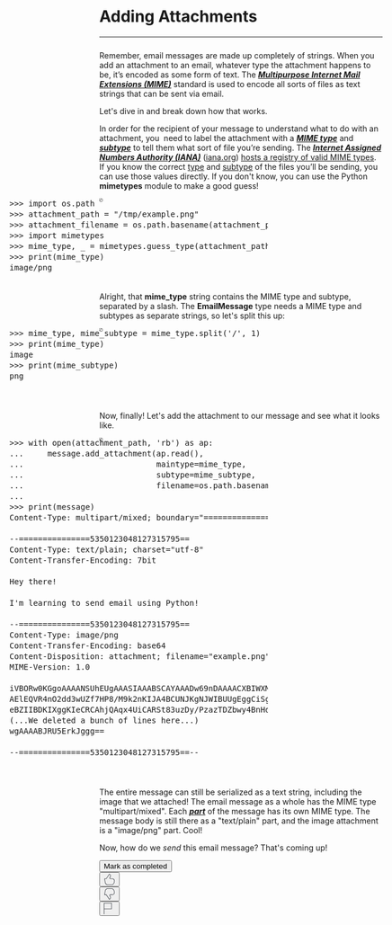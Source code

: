 <div class="item-box-content"><div><div class="reading-title"><h1 class="_1l2q8kho reading-header m-b-1s">Adding Attachments</h1><hr class="_1ixrep9" style="margin-left: 0px; margin-bottom: 24px;"></div><div id="" class="rc-CML styled show-soft-breaks" dir="auto"><div><div data-track="true" data-track-app="open_course_home" data-track-page="item_layout" data-track-action="click" data-track-component="cml" role="presentation"><div data-track="true" data-track-app="open_course_home" data-track-page="item_layout" data-track-action="click" data-track-component="cml_link"><div><p>Remember, email messages are made up completely of strings. When you add an attachment to an email, whatever type the attachment happens to be, it’s encoded as some form of text. The <strong><em><u>Multipurpose Internet Mail Extensions (MIME)</u></em></strong> standard is used to encode all sorts of files as text strings that can be sent via email.&nbsp;</p><p>Let's dive in and break down how that works.</p><p>In order for the recipient of your message to understand what to do with an attachment, you&nbsp; need to label the attachment with a <strong><em><u>MIME type</u></em></strong> and <strong><em><u>subtype</u></em></strong> to tell them what sort of file you’re sending. The <strong><em><u>Internet Assigned Numbers Authority (IANA)</u></em></strong> (<a href="https://iana.org" target="_blank" rel="noopener nofollow"><u>iana.org</u></a>) <a href="https://www.iana.org/assignments/media-types/media-types.xhtml" target="_blank" rel="noopener nofollow"><u>hosts a registry of valid MIME types</u></a>. If you know the correct <u>type</u> and <u>subtype</u> of the files you’ll be sending, you can use those values directly. If you don't know, you can use the Python <strong>mimetypes</strong> module to make a good guess!</p><pre contenteditable="false" dir="ltr" data-language="python" style="opacity: 1;"><div class="rc-CodeBlock rc-CodeBlockV2" role="presentation" aria-label="Code block" tabindex="-1" data-keybinding-context="1" data-mode-id="python"><div class="monaco-editor no-user-select  showUnused vs" data-uri="inmemory://model/16" style="width: 528px; height: 152px;"><div data-mprt="3" class="overflow-guard" style="width: 528px; height: 152px;"><div class="margin" role="presentation" aria-hidden="true" style="position: absolute; transform: translate3d(0px, 0px, 0px); contain: strict; top: 0px; height: 266px; width: 68px;"><div class="glyph-margin" style="left: 0px; width: 0px; height: 266px;"></div><div class="margin-view-zones" role="presentation" aria-hidden="true" style="position: absolute;"></div><div class="margin-view-overlays" role="presentation" aria-hidden="true" style="position: absolute; width: 68px; font-family: &quot;Droid Sans Mono&quot;, monospace, monospace, &quot;Droid Sans Fallback&quot;; font-weight: normal; font-size: 14px; font-feature-settings: &quot;liga&quot; 0, &quot;calt&quot; 0; line-height: 19px; letter-spacing: 0px; height: 266px;"><div style="position:absolute;top:0px;width:100%;height:19px;"><div class="line-numbers lh-odd" style="left:0px;width:42px;">1</div></div><div style="position:absolute;top:19px;width:100%;height:19px;"><div class="line-numbers lh-odd" style="left:0px;width:42px;">2</div></div><div style="position:absolute;top:38px;width:100%;height:19px;"><div class="line-numbers lh-odd" style="left:0px;width:42px;">3</div></div><div style="position:absolute;top:57px;width:100%;height:19px;"><div class="line-numbers lh-odd" style="left:0px;width:42px;">4</div></div><div style="position:absolute;top:76px;width:100%;height:19px;"><div class="line-numbers lh-odd" style="left:0px;width:42px;">5</div></div><div style="position:absolute;top:95px;width:100%;height:19px;"><div class="line-numbers lh-odd" style="left:0px;width:42px;">6</div></div><div style="position:absolute;top:114px;width:100%;height:19px;"><div class="line-numbers lh-odd" style="left:0px;width:42px;">7</div></div></div></div><div class="monaco-scrollable-element editor-scrollable vs" role="presentation" data-mprt="5" style="position: absolute; overflow: hidden; left: 68px; width: 460px; height: 152px;"><div class="lines-content monaco-editor-background" style="position: absolute; overflow: hidden; width: 1e+06px; height: 1e+06px; transform: translate3d(0px, 0px, 0px); contain: strict; top: 0px; left: 0px;"><div class="view-overlays" role="presentation" aria-hidden="true" style="position: absolute; height: 0px; width: 539px;"><div style="position:absolute;top:0px;width:100%;height:19px;"></div><div style="position:absolute;top:19px;width:100%;height:19px;"></div><div style="position:absolute;top:38px;width:100%;height:19px;"></div><div style="position:absolute;top:57px;width:100%;height:19px;"></div><div style="position:absolute;top:76px;width:100%;height:19px;"></div><div style="position:absolute;top:95px;width:100%;height:19px;"></div><div style="position:absolute;top:114px;width:100%;height:19px;"></div></div><div role="presentation" aria-hidden="true" class="view-rulers"></div><div class="view-zones" role="presentation" aria-hidden="true" style="position: absolute;"></div><div class="view-lines" role="presentation" aria-hidden="true" data-mprt="7" style="position: absolute; font-family: &quot;Droid Sans Mono&quot;, monospace, monospace, &quot;Droid Sans Fallback&quot;; font-weight: normal; font-size: 14px; font-feature-settings: &quot;liga&quot; 0, &quot;calt&quot; 0; line-height: 19px; letter-spacing: 0px; width: 539px; height: 266px;"><div style="top:0px;height:19px;" class="view-line"><span><span class="mtk1">&gt;&gt;&gt;&nbsp;</span><span class="mtk6">import</span><span class="mtk1">&nbsp;os.path</span></span></div><div style="top:19px;height:19px;" class="view-line"><span><span class="mtk1">&gt;&gt;&gt;&nbsp;attachment_path&nbsp;=&nbsp;</span><span class="mtk20">"/tmp/example.png"</span></span></div><div style="top:38px;height:19px;" class="view-line"><span><span class="mtk1">&gt;&gt;&gt;&nbsp;attachment_filename&nbsp;=&nbsp;os.path.basename(attachm</span><span class="mtk1">ent_path)</span></span></div><div style="top:57px;height:19px;" class="view-line"><span><span class="mtk1">&gt;&gt;&gt;&nbsp;</span><span class="mtk6">import</span><span class="mtk1">&nbsp;mimetypes</span></span></div><div style="top:76px;height:19px;" class="view-line"><span><span class="mtk1">&gt;&gt;&gt;&nbsp;mime_type,&nbsp;_&nbsp;=&nbsp;mimetypes.guess_type(attachment</span><span class="mtk1">_path)</span></span></div><div style="top:95px;height:19px;" class="view-line"><span><span class="mtk1">&gt;&gt;&gt;&nbsp;</span><span class="mtk6">print</span><span class="mtk1">(mime_type)</span></span></div><div style="top:114px;height:19px;" class="view-line"><span><span class="mtk1">image/png</span></span></div></div><div data-mprt="1" class="contentWidgets" style="position: absolute; top: 0px;"></div><div role="presentation" aria-hidden="true" class="cursors-layer cursor-line-style cursor-solid"><div class="cursor " style="height: 19px; top: 0px; left: 0px; font-family: &quot;Droid Sans Mono&quot;, monospace, monospace, &quot;Droid Sans Fallback&quot;; font-weight: normal; font-size: 14px; font-feature-settings: &quot;liga&quot; 0, &quot;calt&quot; 0; line-height: 19px; letter-spacing: 0px; display: block; visibility: hidden; width: 2px;"></div></div></div><div role="presentation" aria-hidden="true" class="invisible scrollbar horizontal fade" style="position: absolute; width: 446px; height: 10px; left: 0px; bottom: 0px;"><div class="slider" style="position: absolute; top: 0px; left: 0px; height: 10px; transform: translate3d(0px, 0px, 0px); contain: strict; width: 380px;"></div></div><canvas class="decorationsOverviewRuler" aria-hidden="true" width="14" height="152" style="position: absolute; transform: translate3d(0px, 0px, 0px); contain: strict; top: 0px; right: 0px; width: 14px; height: 152px;"></canvas><div role="presentation" aria-hidden="true" class="invisible scrollbar vertical fade" style="position: absolute; width: 14px; height: 152px; right: 0px; top: 0px;"><div class="slider" style="position: absolute; top: 0px; left: 0px; width: 14px; transform: translate3d(0px, 0px, 0px); contain: strict; height: 86px;"></div></div></div><div role="presentation" aria-hidden="true" style="width: 528px;"></div><textarea data-mprt="6" class="inputarea" wrap="off" autocorrect="off" autocapitalize="off" autocomplete="off" spellcheck="false" aria-label="Editor content;Press Alt+F1 for Accessibility Options." role="textbox" aria-multiline="true" aria-haspopup="false" aria-autocomplete="both" readonly="true" style="font-family: &quot;Droid Sans Mono&quot;, monospace, monospace, &quot;Droid Sans Fallback&quot;; font-weight: normal; font-size: 14px; font-feature-settings: &quot;liga&quot; 0, &quot;calt&quot; 0; line-height: 19px; letter-spacing: 0px; top: 0px; left: 68px; width: 1px; height: 1px;"></textarea><div style="position: absolute; top: 0px; left: 0px; width: 0px; height: 0px;"></div><div data-mprt="4" class="overlayWidgets" style="width: 528px;"><div class="accessibilityHelpWidget" role="dialog" aria-hidden="true" widgetid="editor.contrib.accessibilityHelpWidget" style="display: none; position: absolute;"><div role="document"></div></div><div class="monaco-editor-hover hidden" aria-hidden="true" role="presentation" widgetid="editor.contrib.modesGlyphHoverWidget" style="position: absolute;"></div></div><div data-mprt="8" class="minimap slider-mouseover" role="presentation" aria-hidden="true" style="position: absolute; left: 0px; width: 0px; height: 152px;"><div class="minimap-shadow-hidden" style="height: 152px;"></div><canvas width="0" height="152" style="position: absolute; left: 0px; width: 0px; height: 152px;"></canvas><canvas class="minimap-decorations-layer" width="0" height="152" style="position: absolute; left: 0px; width: 0px; height: 152px;"></canvas><div class="minimap-slider" style="position: absolute; transform: translate3d(0px, 0px, 0px); contain: strict; width: 0px;"><div class="minimap-slider-horizontal" style="position: absolute; width: 0px; height: 0px;"></div></div></div></div><div data-mprt="2" class="overflowingContentWidgets"><div class="monaco-editor rename-box" widgetid="__renameInputWidget" style="background-color: rgb(243, 243, 243); box-shadow: rgb(168, 168, 168) 0px 2px 8px; color: rgb(97, 97, 97); position: absolute; visibility: hidden; max-width: 925px;"><input class="rename-input" type="text" aria-label="Rename input. Type new name and press Enter to commit." style="font-family: &quot;Droid Sans Mono&quot;, monospace, monospace, &quot;Droid Sans Fallback&quot;; font-weight: normal; font-size: 14px; background-color: rgb(255, 255, 255); border-width: 0px; border-style: none;"><div class="rename-label" style="font-size: 11.2px;">Enter to Rename, Shift+Enter to Preview</div></div><div class="editor-widget suggest-widget" widgetid="editor.widget.suggestWidget" style="position: absolute; visibility: inherit; max-width: 1040px; top: 19px; left: 68px;" monaco-visible-content-widget="true"><div class="message" aria-hidden="true" style="display: none; background-color: rgb(243, 243, 243); border-color: rgb(200, 200, 200);"></div><div class="tree" aria-hidden="true" style="display: none; background-color: rgb(243, 243, 243); border-color: rgb(200, 200, 200);"><div class="monaco-list list_id_16" tabindex="0" role="tree"><div class="monaco-scrollable-element " role="presentation" style="position: relative; overflow: hidden;"><div class="monaco-list-rows" style="transform: translate3d(0px, 0px, 0px); overflow: hidden;"></div><div role="presentation" aria-hidden="true" class="invisible scrollbar horizontal" style="position: absolute;"><div class="slider" style="position: absolute; top: 0px; left: 0px; height: 10px; transform: translate3d(0px, 0px, 0px); contain: strict;"></div></div><div role="presentation" aria-hidden="true" class="invisible scrollbar vertical" style="position: absolute;"><div class="slider" style="position: absolute; top: 0px; left: 0px; width: 10px; transform: translate3d(0px, 0px, 0px); contain: strict;"></div></div></div><style type="text/css" media="screen">.monaco-list.list_id_16:focus .monaco-list-row.focused { background-color: #d6ebff; }
.monaco-list.list_id_16:focus .monaco-list-row.focused:hover { background-color: #d6ebff; }
.monaco-list.list_id_16:focus .monaco-list-row.selected { background-color: #0069d1; }
.monaco-list.list_id_16:focus .monaco-list-row.selected:hover { background-color: #0069d1; }
.monaco-list.list_id_16:focus .monaco-list-row.selected { color: #ffffff; }

				.monaco-drag-image,
				.monaco-list.list_id_16:focus .monaco-list-row.selected.focused { background-color: #0074e8; }
			

				.monaco-drag-image,
				.monaco-list.list_id_16:focus .monaco-list-row.selected.focused { color: #ffffff; }
			
.monaco-list.list_id_16 .monaco-list-row.focused { background-color:  #d6ebff; }
.monaco-list.list_id_16 .monaco-list-row.focused:hover { background-color:  #d6ebff; }
.monaco-list.list_id_16 .monaco-list-row.selected { background-color:  #e4e6f1; }
.monaco-list.list_id_16 .monaco-list-row.selected:hover { background-color:  #e4e6f1; }
.monaco-list.list_id_16:not(.drop-target) .monaco-list-row:hover:not(.selected):not(.focused) { background-color:  #f0f0f0; }

				.monaco-list.list_id_16.drop-target,
				.monaco-list.list_id_16 .monaco-list-rows.drop-target,
				.monaco-list.list_id_16 .monaco-list-row.drop-target { background-color: #d6ebff !important; color: inherit !important; }
			
.monaco-list-type-filter { background-color: #efc1ad }
.monaco-list-type-filter { border: 1px solid rgba(0, 0, 0, 0); }
.monaco-list-type-filter.no-matches { border: 1px solid #be1100; }
.monaco-list-type-filter { box-shadow: 1px 1px 1px #a8a8a8; }</style></div></div><div class="suggest-status-bar" aria-hidden="true" style="display: none; background-color: rgb(243, 243, 243); border-color: rgb(200, 200, 200);"><span></span><span></span></div><div class="details" aria-hidden="true" style="font-size: 14px; font-weight: normal; font-feature-settings: &quot;liga&quot; 0, &quot;calt&quot; 0; display: none; background-color: rgb(243, 243, 243); border-color: rgb(200, 200, 200);"><div class="monaco-scrollable-element " role="presentation" style="position: relative; overflow: hidden;"><div class="body" style="overflow: hidden;"><div class="header"><span class="codicon codicon-close" title="Read less...Ctrl+Space" style="height: 19px; width: 19px;"></span><p class="type" style="font-family: &quot;Droid Sans Mono&quot;, monospace, monospace, &quot;Droid Sans Fallback&quot;;"></p></div><p class="docs"></p></div><div role="presentation" aria-hidden="true" class="invisible scrollbar horizontal" style="position: absolute;"><div class="slider" style="position: absolute; top: 0px; left: 0px; height: 10px; transform: translate3d(0px, 0px, 0px); contain: strict;"></div></div><div role="presentation" aria-hidden="true" class="invisible scrollbar vertical" style="position: absolute;"><div class="slider" style="position: absolute; top: 0px; left: 0px; width: 10px; transform: translate3d(0px, 0px, 0px); contain: strict;"></div></div><div class="shadow"></div><div class="shadow"></div><div class="shadow top-left-corner"></div></div></div></div><div class="monaco-editor-hover hidden" tabindex="0" widgetid="editor.contrib.modesContentHoverWidget" style="position: absolute; visibility: hidden; max-width: 1920px;"><div class="monaco-scrollable-element " role="presentation" style="position: relative; overflow: hidden;"><div class="monaco-editor-hover-content" style="overflow: hidden; font-size: 14px; line-height: 19px; max-height: 250px; max-width: 500px;"></div><div role="presentation" aria-hidden="true" class="invisible scrollbar horizontal" style="position: absolute;"><div class="slider" style="position: absolute; top: 0px; left: 0px; height: 10px; transform: translate3d(0px, 0px, 0px); contain: strict;"></div></div><div role="presentation" aria-hidden="true" class="invisible scrollbar vertical" style="position: absolute;"><div class="slider" style="position: absolute; top: 0px; left: 0px; width: 10px; transform: translate3d(0px, 0px, 0px); contain: strict;"></div></div><div class="shadow"></div><div class="shadow"></div><div class="shadow top-left-corner"></div></div></div></div><div class="context-view" aria-hidden="true" style="display: none;"></div></div></div></pre><p>Alright, that <strong>mime_type</strong> string contains the MIME type and subtype, separated by a slash. The <strong>EmailMessage</strong> type needs a MIME type and subtypes as separate strings, so let's split this up:</p><pre contenteditable="false" dir="ltr" data-language="python" style="opacity: 1;"><div class="rc-CodeBlock rc-CodeBlockV2" role="presentation" aria-label="Code block" tabindex="-1" data-keybinding-context="1" data-mode-id="python"><div class="monaco-editor no-user-select  showUnused vs" data-uri="inmemory://model/17" style="width: 528px; height: 133px;"><div data-mprt="3" class="overflow-guard" style="width: 528px; height: 133px;"><div class="margin" role="presentation" aria-hidden="true" style="position: absolute; transform: translate3d(0px, 0px, 0px); contain: strict; top: 0px; height: 228px; width: 68px;"><div class="glyph-margin" style="left: 0px; width: 0px; height: 228px;"></div><div class="margin-view-zones" role="presentation" aria-hidden="true" style="position: absolute;"></div><div class="margin-view-overlays" role="presentation" aria-hidden="true" style="position: absolute; width: 68px; font-family: &quot;Droid Sans Mono&quot;, monospace, monospace, &quot;Droid Sans Fallback&quot;; font-weight: normal; font-size: 14px; font-feature-settings: &quot;liga&quot; 0, &quot;calt&quot; 0; line-height: 19px; letter-spacing: 0px; height: 228px;"><div style="position:absolute;top:0px;width:100%;height:19px;"><div class="line-numbers lh-odd" style="left:0px;width:42px;">1</div></div><div style="position:absolute;top:19px;width:100%;height:19px;"><div class="line-numbers lh-odd" style="left:0px;width:42px;">2</div></div><div style="position:absolute;top:38px;width:100%;height:19px;"><div class="line-numbers lh-odd" style="left:0px;width:42px;">3</div></div><div style="position:absolute;top:57px;width:100%;height:19px;"><div class="line-numbers lh-odd" style="left:0px;width:42px;">4</div></div><div style="position:absolute;top:76px;width:100%;height:19px;"><div class="line-numbers lh-odd" style="left:0px;width:42px;">5</div></div><div style="position:absolute;top:95px;width:100%;height:19px;"><div class="line-numbers lh-odd" style="left:0px;width:42px;">6</div></div></div></div><div class="monaco-scrollable-element editor-scrollable vs" role="presentation" data-mprt="5" style="position: absolute; overflow: hidden; left: 68px; width: 460px; height: 133px;"><div class="lines-content monaco-editor-background" style="position: absolute; overflow: hidden; width: 1e+06px; height: 1e+06px; transform: translate3d(0px, 0px, 0px); contain: strict; top: 0px; left: 0px;"><div class="view-overlays" role="presentation" aria-hidden="true" style="position: absolute; height: 0px; width: 489px;"><div style="position:absolute;top:0px;width:100%;height:19px;"></div><div style="position:absolute;top:19px;width:100%;height:19px;"></div><div style="position:absolute;top:38px;width:100%;height:19px;"></div><div style="position:absolute;top:57px;width:100%;height:19px;"></div><div style="position:absolute;top:76px;width:100%;height:19px;"></div><div style="position:absolute;top:95px;width:100%;height:19px;"></div></div><div role="presentation" aria-hidden="true" class="view-rulers"></div><div class="view-zones" role="presentation" aria-hidden="true" style="position: absolute;"></div><div class="view-lines" role="presentation" aria-hidden="true" data-mprt="7" style="position: absolute; font-family: &quot;Droid Sans Mono&quot;, monospace, monospace, &quot;Droid Sans Fallback&quot;; font-weight: normal; font-size: 14px; font-feature-settings: &quot;liga&quot; 0, &quot;calt&quot; 0; line-height: 19px; letter-spacing: 0px; width: 489px; height: 228px;"><div style="top:0px;height:19px;" class="view-line"><span><span class="mtk1">&gt;&gt;&gt;&nbsp;mime_type,&nbsp;mime_subtype&nbsp;=&nbsp;mime_type.split(</span><span class="mtk20">'/'</span><span class="mtk1">,&nbsp;</span><span class="mtk7">1</span><span class="mtk1">)</span></span></div><div style="top:19px;height:19px;" class="view-line"><span><span class="mtk1">&gt;&gt;&gt;&nbsp;</span><span class="mtk6">print</span><span class="mtk1">(mime_type)</span></span></div><div style="top:38px;height:19px;" class="view-line"><span><span class="mtk1">image</span></span></div><div style="top:57px;height:19px;" class="view-line"><span><span class="mtk1">&gt;&gt;&gt;&nbsp;</span><span class="mtk6">print</span><span class="mtk1">(mime_subtype)</span></span></div><div style="top:76px;height:19px;" class="view-line"><span><span class="mtk1">png</span></span></div><div style="top:95px;height:19px;" class="view-line"><span><span>&nbsp;</span></span></div></div><div data-mprt="1" class="contentWidgets" style="position: absolute; top: 0px;"></div><div role="presentation" aria-hidden="true" class="cursors-layer cursor-line-style cursor-solid"><div class="cursor " style="height: 19px; top: 0px; left: 0px; font-family: &quot;Droid Sans Mono&quot;, monospace, monospace, &quot;Droid Sans Fallback&quot;; font-weight: normal; font-size: 14px; font-feature-settings: &quot;liga&quot; 0, &quot;calt&quot; 0; line-height: 19px; letter-spacing: 0px; display: block; visibility: hidden; width: 2px;"></div></div></div><div role="presentation" aria-hidden="true" class="invisible scrollbar horizontal fade" style="position: absolute; width: 446px; height: 10px; left: 0px; bottom: 0px;"><div class="slider" style="position: absolute; top: 0px; left: 0px; height: 10px; transform: translate3d(0px, 0px, 0px); contain: strict; width: 419px;"></div></div><canvas class="decorationsOverviewRuler" aria-hidden="true" width="14" height="133" style="position: absolute; transform: translate3d(0px, 0px, 0px); contain: strict; top: 0px; right: 0px; width: 14px; height: 133px;"></canvas><div role="presentation" aria-hidden="true" class="invisible scrollbar vertical fade" style="position: absolute; width: 14px; height: 133px; right: 0px; top: 0px;"><div class="slider" style="position: absolute; top: 0px; left: 0px; width: 14px; transform: translate3d(0px, 0px, 0px); contain: strict; height: 77px;"></div></div></div><div role="presentation" aria-hidden="true" style="width: 528px;"></div><textarea data-mprt="6" class="inputarea" wrap="off" autocorrect="off" autocapitalize="off" autocomplete="off" spellcheck="false" aria-label="Editor content;Press Alt+F1 for Accessibility Options." role="textbox" aria-multiline="true" aria-haspopup="false" aria-autocomplete="both" readonly="true" style="font-family: &quot;Droid Sans Mono&quot;, monospace, monospace, &quot;Droid Sans Fallback&quot;; font-weight: normal; font-size: 14px; font-feature-settings: &quot;liga&quot; 0, &quot;calt&quot; 0; line-height: 19px; letter-spacing: 0px; top: 0px; left: 68px; width: 1px; height: 1px;"></textarea><div style="position: absolute; top: 0px; left: 0px; width: 0px; height: 0px;"></div><div data-mprt="4" class="overlayWidgets" style="width: 528px;"><div class="accessibilityHelpWidget" role="dialog" aria-hidden="true" widgetid="editor.contrib.accessibilityHelpWidget" style="display: none; position: absolute;"><div role="document"></div></div><div class="monaco-editor-hover hidden" aria-hidden="true" role="presentation" widgetid="editor.contrib.modesGlyphHoverWidget" style="position: absolute;"></div></div><div data-mprt="8" class="minimap slider-mouseover" role="presentation" aria-hidden="true" style="position: absolute; left: 0px; width: 0px; height: 133px;"><div class="minimap-shadow-hidden" style="height: 133px;"></div><canvas width="0" height="133" style="position: absolute; left: 0px; width: 0px; height: 133px;"></canvas><canvas class="minimap-decorations-layer" width="0" height="133" style="position: absolute; left: 0px; width: 0px; height: 133px;"></canvas><div class="minimap-slider" style="position: absolute; transform: translate3d(0px, 0px, 0px); contain: strict; width: 0px;"><div class="minimap-slider-horizontal" style="position: absolute; width: 0px; height: 0px;"></div></div></div></div><div data-mprt="2" class="overflowingContentWidgets"><div class="monaco-editor rename-box" widgetid="__renameInputWidget" style="background-color: rgb(243, 243, 243); box-shadow: rgb(168, 168, 168) 0px 2px 8px; color: rgb(97, 97, 97); position: absolute; visibility: hidden; max-width: 925px;"><input class="rename-input" type="text" aria-label="Rename input. Type new name and press Enter to commit." style="font-family: &quot;Droid Sans Mono&quot;, monospace, monospace, &quot;Droid Sans Fallback&quot;; font-weight: normal; font-size: 14px; background-color: rgb(255, 255, 255); border-width: 0px; border-style: none;"><div class="rename-label" style="font-size: 11.2px;">Enter to Rename, Shift+Enter to Preview</div></div><div class="editor-widget suggest-widget" widgetid="editor.widget.suggestWidget" style="position: absolute; visibility: inherit; max-width: 1040px; top: 19px; left: 68px;" monaco-visible-content-widget="true"><div class="message" aria-hidden="true" style="display: none; background-color: rgb(243, 243, 243); border-color: rgb(200, 200, 200);"></div><div class="tree" aria-hidden="true" style="display: none; background-color: rgb(243, 243, 243); border-color: rgb(200, 200, 200);"><div class="monaco-list list_id_17" tabindex="0" role="tree"><div class="monaco-scrollable-element " role="presentation" style="position: relative; overflow: hidden;"><div class="monaco-list-rows" style="transform: translate3d(0px, 0px, 0px); overflow: hidden;"></div><div role="presentation" aria-hidden="true" class="invisible scrollbar horizontal" style="position: absolute;"><div class="slider" style="position: absolute; top: 0px; left: 0px; height: 10px; transform: translate3d(0px, 0px, 0px); contain: strict;"></div></div><div role="presentation" aria-hidden="true" class="invisible scrollbar vertical" style="position: absolute;"><div class="slider" style="position: absolute; top: 0px; left: 0px; width: 10px; transform: translate3d(0px, 0px, 0px); contain: strict;"></div></div></div><style type="text/css" media="screen">.monaco-list.list_id_17:focus .monaco-list-row.focused { background-color: #d6ebff; }
.monaco-list.list_id_17:focus .monaco-list-row.focused:hover { background-color: #d6ebff; }
.monaco-list.list_id_17:focus .monaco-list-row.selected { background-color: #0069d1; }
.monaco-list.list_id_17:focus .monaco-list-row.selected:hover { background-color: #0069d1; }
.monaco-list.list_id_17:focus .monaco-list-row.selected { color: #ffffff; }

				.monaco-drag-image,
				.monaco-list.list_id_17:focus .monaco-list-row.selected.focused { background-color: #0074e8; }
			

				.monaco-drag-image,
				.monaco-list.list_id_17:focus .monaco-list-row.selected.focused { color: #ffffff; }
			
.monaco-list.list_id_17 .monaco-list-row.focused { background-color:  #d6ebff; }
.monaco-list.list_id_17 .monaco-list-row.focused:hover { background-color:  #d6ebff; }
.monaco-list.list_id_17 .monaco-list-row.selected { background-color:  #e4e6f1; }
.monaco-list.list_id_17 .monaco-list-row.selected:hover { background-color:  #e4e6f1; }
.monaco-list.list_id_17:not(.drop-target) .monaco-list-row:hover:not(.selected):not(.focused) { background-color:  #f0f0f0; }

				.monaco-list.list_id_17.drop-target,
				.monaco-list.list_id_17 .monaco-list-rows.drop-target,
				.monaco-list.list_id_17 .monaco-list-row.drop-target { background-color: #d6ebff !important; color: inherit !important; }
			
.monaco-list-type-filter { background-color: #efc1ad }
.monaco-list-type-filter { border: 1px solid rgba(0, 0, 0, 0); }
.monaco-list-type-filter.no-matches { border: 1px solid #be1100; }
.monaco-list-type-filter { box-shadow: 1px 1px 1px #a8a8a8; }</style></div></div><div class="suggest-status-bar" aria-hidden="true" style="display: none; background-color: rgb(243, 243, 243); border-color: rgb(200, 200, 200);"><span></span><span></span></div><div class="details" aria-hidden="true" style="font-size: 14px; font-weight: normal; font-feature-settings: &quot;liga&quot; 0, &quot;calt&quot; 0; display: none; background-color: rgb(243, 243, 243); border-color: rgb(200, 200, 200);"><div class="monaco-scrollable-element " role="presentation" style="position: relative; overflow: hidden;"><div class="body" style="overflow: hidden;"><div class="header"><span class="codicon codicon-close" title="Read less...Ctrl+Space" style="height: 19px; width: 19px;"></span><p class="type" style="font-family: &quot;Droid Sans Mono&quot;, monospace, monospace, &quot;Droid Sans Fallback&quot;;"></p></div><p class="docs"></p></div><div role="presentation" aria-hidden="true" class="invisible scrollbar horizontal" style="position: absolute;"><div class="slider" style="position: absolute; top: 0px; left: 0px; height: 10px; transform: translate3d(0px, 0px, 0px); contain: strict;"></div></div><div role="presentation" aria-hidden="true" class="invisible scrollbar vertical" style="position: absolute;"><div class="slider" style="position: absolute; top: 0px; left: 0px; width: 10px; transform: translate3d(0px, 0px, 0px); contain: strict;"></div></div><div class="shadow"></div><div class="shadow"></div><div class="shadow top-left-corner"></div></div></div></div><div class="monaco-editor-hover hidden" tabindex="0" widgetid="editor.contrib.modesContentHoverWidget" style="position: absolute; visibility: hidden; max-width: 1040px;"><div class="monaco-scrollable-element " role="presentation" style="position: relative; overflow: hidden;"><div class="monaco-editor-hover-content" style="overflow: hidden; font-size: 14px; line-height: 19px; max-height: 250px; max-width: 500px;"></div><div role="presentation" aria-hidden="true" class="invisible scrollbar horizontal" style="position: absolute;"><div class="slider" style="position: absolute; top: 0px; left: 0px; height: 10px; transform: translate3d(0px, 0px, 0px); contain: strict;"></div></div><div role="presentation" aria-hidden="true" class="invisible scrollbar vertical" style="position: absolute;"><div class="slider" style="position: absolute; top: 0px; left: 0px; width: 10px; transform: translate3d(0px, 0px, 0px); contain: strict;"></div></div><div class="shadow"></div><div class="shadow"></div><div class="shadow top-left-corner"></div></div></div></div><div class="context-view" aria-hidden="true" style="display: none;"></div></div></div></pre><p>Now, finally! Let's add the attachment to our message and see what it looks like.</p><pre contenteditable="false" dir="ltr" data-language="python" style="opacity: 1;"><div class="rc-CodeBlock rc-CodeBlockV2" role="presentation" aria-label="Code block" tabindex="-1" data-keybinding-context="1" data-mode-id="python"><div class="monaco-editor no-user-select  showUnused vs" data-uri="inmemory://model/18" style="width: 528px; height: 608px;"><div data-mprt="3" class="overflow-guard" style="width: 528px; height: 608px;"><div class="margin" role="presentation" aria-hidden="true" style="position: absolute; transform: translate3d(0px, 0px, 0px); contain: strict; top: 0px; height: 1178px; width: 68px;"><div class="glyph-margin" style="left: 0px; width: 0px; height: 1178px;"></div><div class="margin-view-zones" role="presentation" aria-hidden="true" style="position: absolute;"></div><div class="margin-view-overlays" role="presentation" aria-hidden="true" style="position: absolute; width: 68px; font-family: &quot;Droid Sans Mono&quot;, monospace, monospace, &quot;Droid Sans Fallback&quot;; font-weight: normal; font-size: 14px; font-feature-settings: &quot;liga&quot; 0, &quot;calt&quot; 0; line-height: 19px; letter-spacing: 0px; height: 1178px;"><div style="position:absolute;top:0px;width:100%;height:19px;"><div class="line-numbers lh-odd" style="left:0px;width:42px;">1</div></div><div style="position:absolute;top:19px;width:100%;height:19px;"><div class="line-numbers lh-odd" style="left:0px;width:42px;">2</div></div><div style="position:absolute;top:38px;width:100%;height:19px;"><div class="line-numbers lh-odd" style="left:0px;width:42px;">3</div></div><div style="position:absolute;top:57px;width:100%;height:19px;"><div class="line-numbers lh-odd" style="left:0px;width:42px;">4</div></div><div style="position:absolute;top:76px;width:100%;height:19px;"><div class="line-numbers lh-odd" style="left:0px;width:42px;">5</div></div><div style="position:absolute;top:95px;width:100%;height:19px;"><div class="line-numbers lh-odd" style="left:0px;width:42px;">6</div></div><div style="position:absolute;top:114px;width:100%;height:19px;"><div class="line-numbers lh-odd" style="left:0px;width:42px;">7</div></div><div style="position:absolute;top:133px;width:100%;height:19px;"><div class="line-numbers lh-odd" style="left:0px;width:42px;">8</div></div><div style="position:absolute;top:152px;width:100%;height:19px;"><div class="line-numbers lh-odd" style="left:0px;width:42px;">9</div></div><div style="position:absolute;top:171px;width:100%;height:19px;"><div class="line-numbers lh-odd" style="left:0px;width:42px;">10</div></div><div style="position:absolute;top:190px;width:100%;height:19px;"><div class="line-numbers lh-odd" style="left:0px;width:42px;">11</div></div><div style="position:absolute;top:209px;width:100%;height:19px;"><div class="line-numbers lh-odd" style="left:0px;width:42px;">12</div></div><div style="position:absolute;top:228px;width:100%;height:19px;"><div class="line-numbers lh-odd" style="left:0px;width:42px;">13</div></div><div style="position:absolute;top:247px;width:100%;height:19px;"><div class="line-numbers lh-odd" style="left:0px;width:42px;">14</div></div><div style="position:absolute;top:266px;width:100%;height:19px;"><div class="line-numbers lh-odd" style="left:0px;width:42px;">15</div></div><div style="position:absolute;top:285px;width:100%;height:19px;"><div class="line-numbers lh-odd" style="left:0px;width:42px;">16</div></div><div style="position:absolute;top:304px;width:100%;height:19px;"><div class="line-numbers lh-odd" style="left:0px;width:42px;">17</div></div><div style="position:absolute;top:323px;width:100%;height:19px;"><div class="line-numbers lh-odd" style="left:0px;width:42px;">18</div></div><div style="position:absolute;top:342px;width:100%;height:19px;"><div class="line-numbers lh-odd" style="left:0px;width:42px;">19</div></div><div style="position:absolute;top:361px;width:100%;height:19px;"><div class="line-numbers lh-odd" style="left:0px;width:42px;">20</div></div><div style="position:absolute;top:380px;width:100%;height:19px;"><div class="line-numbers lh-odd" style="left:0px;width:42px;">21</div></div><div style="position:absolute;top:399px;width:100%;height:19px;"><div class="line-numbers lh-odd" style="left:0px;width:42px;">22</div></div><div style="position:absolute;top:418px;width:100%;height:19px;"><div class="line-numbers lh-odd" style="left:0px;width:42px;">23</div></div><div style="position:absolute;top:437px;width:100%;height:19px;"><div class="line-numbers lh-odd" style="left:0px;width:42px;">24</div></div><div style="position:absolute;top:456px;width:100%;height:19px;"><div class="line-numbers lh-odd" style="left:0px;width:42px;">25</div></div><div style="position:absolute;top:475px;width:100%;height:19px;"><div class="line-numbers lh-odd" style="left:0px;width:42px;">26</div></div><div style="position:absolute;top:494px;width:100%;height:19px;"><div class="line-numbers lh-odd" style="left:0px;width:42px;">27</div></div><div style="position:absolute;top:513px;width:100%;height:19px;"><div class="line-numbers lh-odd" style="left:0px;width:42px;">28</div></div><div style="position:absolute;top:532px;width:100%;height:19px;"><div class="line-numbers lh-odd" style="left:0px;width:42px;">29</div></div><div style="position:absolute;top:551px;width:100%;height:19px;"><div class="line-numbers lh-odd" style="left:0px;width:42px;">30</div></div><div style="position:absolute;top:570px;width:100%;height:19px;"><div class="line-numbers lh-odd" style="left:0px;width:42px;">31</div></div></div></div><div class="monaco-scrollable-element editor-scrollable vs" role="presentation" data-mprt="5" style="position: absolute; overflow: hidden; left: 68px; width: 460px; height: 608px;"><div class="lines-content monaco-editor-background" style="position: absolute; overflow: hidden; width: 1e+06px; height: 1e+06px; transform: translate3d(0px, 0px, 0px); contain: strict; top: 0px; left: 0px;"><div class="view-overlays" role="presentation" aria-hidden="true" style="position: absolute; height: 0px; width: 699px;"><div style="position:absolute;top:0px;width:100%;height:19px;"></div><div style="position:absolute;top:19px;width:100%;height:19px;"></div><div style="position:absolute;top:38px;width:100%;height:19px;"></div><div style="position:absolute;top:57px;width:100%;height:19px;"></div><div style="position:absolute;top:76px;width:100%;height:19px;"></div><div style="position:absolute;top:95px;width:100%;height:19px;"></div><div style="position:absolute;top:114px;width:100%;height:19px;"></div><div style="position:absolute;top:133px;width:100%;height:19px;"></div><div style="position:absolute;top:152px;width:100%;height:19px;"></div><div style="position:absolute;top:171px;width:100%;height:19px;"></div><div style="position:absolute;top:190px;width:100%;height:19px;"></div><div style="position:absolute;top:209px;width:100%;height:19px;"></div><div style="position:absolute;top:228px;width:100%;height:19px;"></div><div style="position:absolute;top:247px;width:100%;height:19px;"></div><div style="position:absolute;top:266px;width:100%;height:19px;"></div><div style="position:absolute;top:285px;width:100%;height:19px;"></div><div style="position:absolute;top:304px;width:100%;height:19px;"></div><div style="position:absolute;top:323px;width:100%;height:19px;"></div><div style="position:absolute;top:342px;width:100%;height:19px;"></div><div style="position:absolute;top:361px;width:100%;height:19px;"></div><div style="position:absolute;top:380px;width:100%;height:19px;"></div><div style="position:absolute;top:399px;width:100%;height:19px;"></div><div style="position:absolute;top:418px;width:100%;height:19px;"></div><div style="position:absolute;top:437px;width:100%;height:19px;"></div><div style="position:absolute;top:456px;width:100%;height:19px;"></div><div style="position:absolute;top:475px;width:100%;height:19px;"></div><div style="position:absolute;top:494px;width:100%;height:19px;"></div><div style="position:absolute;top:513px;width:100%;height:19px;"></div><div style="position:absolute;top:532px;width:100%;height:19px;"></div><div style="position:absolute;top:551px;width:100%;height:19px;"></div><div style="position:absolute;top:570px;width:100%;height:19px;"></div></div><div role="presentation" aria-hidden="true" class="view-rulers"></div><div class="view-zones" role="presentation" aria-hidden="true" style="position: absolute;"></div><div class="view-lines" role="presentation" aria-hidden="true" data-mprt="7" style="position: absolute; font-family: &quot;Droid Sans Mono&quot;, monospace, monospace, &quot;Droid Sans Fallback&quot;; font-weight: normal; font-size: 14px; font-feature-settings: &quot;liga&quot; 0, &quot;calt&quot; 0; line-height: 19px; letter-spacing: 0px; width: 699px; height: 1178px;"><div style="top:0px;height:19px;" class="view-line"><span><span class="mtk1">&gt;&gt;&gt;&nbsp;</span><span class="mtk6">with</span><span class="mtk1">&nbsp;</span><span class="mtk6">open</span><span class="mtk1">(attachment_path,&nbsp;</span><span class="mtk20">'rb'</span><span class="mtk1">)&nbsp;</span><span class="mtk6">as</span><span class="mtk1">&nbsp;ap:</span></span></div><div style="top:19px;height:19px;" class="view-line"><span><span class="mtk1">...&nbsp;&nbsp;&nbsp;&nbsp;&nbsp;message.add_attachment(ap.read(),</span></span></div><div style="top:38px;height:19px;" class="view-line"><span><span class="mtk1">...&nbsp;&nbsp;&nbsp;&nbsp;&nbsp;&nbsp;&nbsp;&nbsp;&nbsp;&nbsp;&nbsp;&nbsp;&nbsp;&nbsp;&nbsp;&nbsp;&nbsp;&nbsp;&nbsp;&nbsp;&nbsp;&nbsp;&nbsp;&nbsp;&nbsp;&nbsp;&nbsp;&nbsp;maintype=mime_type,</span></span></div><div style="top:57px;height:19px;" class="view-line"><span><span class="mtk1">...&nbsp;&nbsp;&nbsp;&nbsp;&nbsp;&nbsp;&nbsp;&nbsp;&nbsp;&nbsp;&nbsp;&nbsp;&nbsp;&nbsp;&nbsp;&nbsp;&nbsp;&nbsp;&nbsp;&nbsp;&nbsp;&nbsp;&nbsp;&nbsp;&nbsp;&nbsp;&nbsp;&nbsp;subtype=mime_subtyp</span><span class="mtk1">e,</span></span></div><div style="top:76px;height:19px;" class="view-line"><span><span class="mtk1">...&nbsp;&nbsp;&nbsp;&nbsp;&nbsp;&nbsp;&nbsp;&nbsp;&nbsp;&nbsp;&nbsp;&nbsp;&nbsp;&nbsp;&nbsp;&nbsp;&nbsp;&nbsp;&nbsp;&nbsp;&nbsp;&nbsp;&nbsp;&nbsp;&nbsp;&nbsp;&nbsp;&nbsp;filename=os.path.ba</span><span class="mtk1">sename(attachment_path))</span></span></div><div style="top:95px;height:19px;" class="view-line"><span><span class="mtk1">...&nbsp;</span></span></div><div style="top:114px;height:19px;" class="view-line"><span><span class="mtk1">&gt;&gt;&gt;&nbsp;</span><span class="mtk6">print</span><span class="mtk1">(message)</span></span></div><div style="top:133px;height:19px;" class="view-line"><span><span class="mtk1">Content-Type:&nbsp;multipart/mixed;&nbsp;boundary=</span><span class="mtk20">"===============5350123048127315795=="</span></span></div><div style="top:152px;height:19px;" class="view-line"><span><span>&nbsp;</span></span></div><div style="top:171px;height:19px;" class="view-line"><span><span class="mtk1">--===============</span><span class="mtk7">5350123048127315795</span><span class="mtk1">==</span></span></div><div style="top:190px;height:19px;" class="view-line"><span><span class="mtk1">Content-Type:&nbsp;text/plain;&nbsp;charset=</span><span class="mtk20">"utf-8"</span></span></div><div style="top:209px;height:19px;" class="view-line"><span><span class="mtk1">Content-Transfer-Encoding:&nbsp;</span><span class="mtk7">7</span><span class="mtk1">bit</span></span></div><div style="top:228px;height:19px;" class="view-line"><span><span>&nbsp;</span></span></div><div style="top:247px;height:19px;" class="view-line"><span><span class="mtk1">Hey&nbsp;there!</span></span></div><div style="top:266px;height:19px;" class="view-line"><span><span>&nbsp;</span></span></div><div style="top:285px;height:19px;" class="view-line"><span><span class="mtk1">I</span><span class="mtk20">'m&nbsp;learning&nbsp;to&nbsp;send&nbsp;email&nbsp;using&nbsp;Python!</span></span></div><div style="top:304px;height:19px;" class="view-line"><span><span>&nbsp;</span></span></div><div style="top:323px;height:19px;" class="view-line"><span><span class="mtk1">--===============</span><span class="mtk7">5350123048127315795</span><span class="mtk1">==</span></span></div><div style="top:342px;height:19px;" class="view-line"><span><span class="mtk1">Content-Type:&nbsp;image/png</span></span></div><div style="top:361px;height:19px;" class="view-line"><span><span class="mtk1">Content-Transfer-Encoding:&nbsp;base64</span></span></div><div style="top:380px;height:19px;" class="view-line"><span><span class="mtk1">Content-Disposition:&nbsp;attachment;&nbsp;filename=</span><span class="mtk20">"example.png"</span></span></div><div style="top:399px;height:19px;" class="view-line"><span><span class="mtk1">MIME-Version:&nbsp;</span><span class="mtk7">1.0</span></span></div><div style="top:418px;height:19px;" class="view-line"><span><span>&nbsp;</span></span></div><div style="top:437px;height:19px;" class="view-line"><span><span class="mtk1">iVBORw0KGgoAAAANSUhEUgAAASIAAABSCAYAAADw69nDAAAACX</span><span class="mtk1">BIWXMAAAsTAAALEwEAmpwYAAAg</span></span></div><div style="top:456px;height:19px;" class="view-line"><span><span class="mtk1">AElEQVR4nO2dd3wUZf7HP8/M9k2nKIJA4BCUNJKgNJWIBUUgEg</span><span class="mtk1">gCiSgeVhA8jzv05Gc5z4KHiqin</span></span></div><div style="top:475px;height:19px;" class="view-line"><span><span class="mtk1">eBZIIBDKIXggKIeCRCAhjQAqx4UiCARSt83uzDy/PzazTDZbwy</span><span class="mtk1">4BnHde+</span><span class="mtk7">9</span><span class="mtk1">qZydNn97Pf5/uUIZRS</span></span></div><div style="top:494px;height:19px;" class="view-line"><span><span class="mtk1">(...We&nbsp;deleted&nbsp;a&nbsp;bunch&nbsp;of&nbsp;lines&nbsp;here...)</span></span></div><div style="top:513px;height:19px;" class="view-line"><span><span class="mtk1">wgAAAABJRU5ErkJggg==</span></span></div><div style="top:532px;height:19px;" class="view-line"><span><span>&nbsp;</span></span></div><div style="top:551px;height:19px;" class="view-line"><span><span class="mtk1">--===============</span><span class="mtk7">5350123048127315795</span><span class="mtk1">==--</span></span></div><div style="top:570px;height:19px;" class="view-line"><span><span>&nbsp;</span></span></div></div><div data-mprt="1" class="contentWidgets" style="position: absolute; top: 0px;"></div><div role="presentation" aria-hidden="true" class="cursors-layer cursor-line-style cursor-solid"><div class="cursor " style="height: 19px; top: 0px; left: 0px; font-family: &quot;Droid Sans Mono&quot;, monospace, monospace, &quot;Droid Sans Fallback&quot;; font-weight: normal; font-size: 14px; font-feature-settings: &quot;liga&quot; 0, &quot;calt&quot; 0; line-height: 19px; letter-spacing: 0px; display: block; visibility: hidden; width: 2px;"></div></div></div><div role="presentation" aria-hidden="true" class="invisible scrollbar horizontal fade" style="position: absolute; width: 446px; height: 10px; left: 0px; bottom: 0px;"><div class="slider" style="position: absolute; top: 0px; left: 0px; height: 10px; transform: translate3d(0px, 0px, 0px); contain: strict; width: 293px;"></div></div><canvas class="decorationsOverviewRuler" aria-hidden="true" width="14" height="608" style="position: absolute; transform: translate3d(0px, 0px, 0px); contain: strict; top: 0px; right: 0px; width: 14px; height: 608px;"></canvas><div role="presentation" aria-hidden="true" class="invisible scrollbar vertical fade" style="position: absolute; width: 14px; height: 608px; right: 0px; top: 0px;"><div class="slider" style="position: absolute; top: 0px; left: 0px; width: 14px; transform: translate3d(0px, 0px, 0px); contain: strict; height: 313px;"></div></div></div><div role="presentation" aria-hidden="true" style="width: 528px;"></div><textarea data-mprt="6" class="inputarea" wrap="off" autocorrect="off" autocapitalize="off" autocomplete="off" spellcheck="false" aria-label="Editor content;Press Alt+F1 for Accessibility Options." role="textbox" aria-multiline="true" aria-haspopup="false" aria-autocomplete="both" readonly="true" style="font-family: &quot;Droid Sans Mono&quot;, monospace, monospace, &quot;Droid Sans Fallback&quot;; font-weight: normal; font-size: 14px; font-feature-settings: &quot;liga&quot; 0, &quot;calt&quot; 0; line-height: 19px; letter-spacing: 0px; top: 0px; left: 68px; width: 1px; height: 1px;"></textarea><div style="position: absolute; top: 0px; left: 0px; width: 0px; height: 0px;"></div><div data-mprt="4" class="overlayWidgets" style="width: 528px;"><div class="accessibilityHelpWidget" role="dialog" aria-hidden="true" widgetid="editor.contrib.accessibilityHelpWidget" style="display: none; position: absolute;"><div role="document"></div></div></div><div data-mprt="8" class="minimap slider-mouseover" role="presentation" aria-hidden="true" style="position: absolute; left: 0px; width: 0px; height: 608px;"><div class="minimap-shadow-hidden" style="height: 608px;"></div><canvas width="0" height="608" style="position: absolute; left: 0px; width: 0px; height: 608px;"></canvas><canvas class="minimap-decorations-layer" width="0" height="608" style="position: absolute; left: 0px; width: 0px; height: 608px;"></canvas><div class="minimap-slider" style="position: absolute; transform: translate3d(0px, 0px, 0px); contain: strict; width: 0px;"><div class="minimap-slider-horizontal" style="position: absolute; width: 0px; height: 0px;"></div></div></div></div><div data-mprt="2" class="overflowingContentWidgets"><div class="monaco-editor rename-box" widgetid="__renameInputWidget" style="background-color: rgb(243, 243, 243); box-shadow: rgb(168, 168, 168) 0px 2px 8px; color: rgb(97, 97, 97); position: absolute; visibility: hidden; max-width: 925px;"><input class="rename-input" type="text" aria-label="Rename input. Type new name and press Enter to commit." style="font-family: &quot;Droid Sans Mono&quot;, monospace, monospace, &quot;Droid Sans Fallback&quot;; font-weight: normal; font-size: 14px; background-color: rgb(255, 255, 255); border-width: 0px; border-style: none;"><div class="rename-label" style="font-size: 11.2px;">Enter to Rename, Shift+Enter to Preview</div></div><div class="editor-widget suggest-widget" widgetid="editor.widget.suggestWidget" style="position: absolute; visibility: inherit; max-width: 1040px; top: 22px; left: 68px;" monaco-visible-content-widget="true"><div class="message" aria-hidden="true" style="display: none; background-color: rgb(243, 243, 243); border-color: rgb(200, 200, 200);"></div><div class="tree" aria-hidden="true" style="display: none; background-color: rgb(243, 243, 243); border-color: rgb(200, 200, 200);"><div class="monaco-list list_id_18" tabindex="0" role="tree"><div class="monaco-scrollable-element " role="presentation" style="position: relative; overflow: hidden;"><div class="monaco-list-rows" style="transform: translate3d(0px, 0px, 0px); overflow: hidden;"></div><div role="presentation" aria-hidden="true" class="invisible scrollbar horizontal" style="position: absolute;"><div class="slider" style="position: absolute; top: 0px; left: 0px; height: 10px; transform: translate3d(0px, 0px, 0px); contain: strict;"></div></div><div role="presentation" aria-hidden="true" class="invisible scrollbar vertical" style="position: absolute;"><div class="slider" style="position: absolute; top: 0px; left: 0px; width: 10px; transform: translate3d(0px, 0px, 0px); contain: strict;"></div></div></div><style type="text/css" media="screen">.monaco-list.list_id_18:focus .monaco-list-row.focused { background-color: #d6ebff; }
.monaco-list.list_id_18:focus .monaco-list-row.focused:hover { background-color: #d6ebff; }
.monaco-list.list_id_18:focus .monaco-list-row.selected { background-color: #0069d1; }
.monaco-list.list_id_18:focus .monaco-list-row.selected:hover { background-color: #0069d1; }
.monaco-list.list_id_18:focus .monaco-list-row.selected { color: #ffffff; }

				.monaco-drag-image,
				.monaco-list.list_id_18:focus .monaco-list-row.selected.focused { background-color: #0074e8; }
			

				.monaco-drag-image,
				.monaco-list.list_id_18:focus .monaco-list-row.selected.focused { color: #ffffff; }
			
.monaco-list.list_id_18 .monaco-list-row.focused { background-color:  #d6ebff; }
.monaco-list.list_id_18 .monaco-list-row.focused:hover { background-color:  #d6ebff; }
.monaco-list.list_id_18 .monaco-list-row.selected { background-color:  #e4e6f1; }
.monaco-list.list_id_18 .monaco-list-row.selected:hover { background-color:  #e4e6f1; }
.monaco-list.list_id_18:not(.drop-target) .monaco-list-row:hover:not(.selected):not(.focused) { background-color:  #f0f0f0; }

				.monaco-list.list_id_18.drop-target,
				.monaco-list.list_id_18 .monaco-list-rows.drop-target,
				.monaco-list.list_id_18 .monaco-list-row.drop-target { background-color: #d6ebff !important; color: inherit !important; }
			
.monaco-list-type-filter { background-color: #efc1ad }
.monaco-list-type-filter { border: 1px solid rgba(0, 0, 0, 0); }
.monaco-list-type-filter.no-matches { border: 1px solid #be1100; }
.monaco-list-type-filter { box-shadow: 1px 1px 1px #a8a8a8; }</style></div></div><div class="suggest-status-bar" aria-hidden="true" style="display: none; background-color: rgb(243, 243, 243); border-color: rgb(200, 200, 200);"><span></span><span></span></div><div class="details" aria-hidden="true" style="font-size: 14px; font-weight: normal; font-feature-settings: &quot;liga&quot; 0, &quot;calt&quot; 0; display: none; background-color: rgb(243, 243, 243); border-color: rgb(200, 200, 200);"><div class="monaco-scrollable-element " role="presentation" style="position: relative; overflow: hidden;"><div class="body" style="overflow: hidden;"><div class="header"><span class="codicon codicon-close" title="Read less...Ctrl+Space" style="height: 19px; width: 19px;"></span><p class="type" style="font-family: &quot;Droid Sans Mono&quot;, monospace, monospace, &quot;Droid Sans Fallback&quot;;"></p></div><p class="docs"></p></div><div role="presentation" aria-hidden="true" class="invisible scrollbar horizontal" style="position: absolute;"><div class="slider" style="position: absolute; top: 0px; left: 0px; height: 10px; transform: translate3d(0px, 0px, 0px); contain: strict;"></div></div><div role="presentation" aria-hidden="true" class="invisible scrollbar vertical" style="position: absolute;"><div class="slider" style="position: absolute; top: 0px; left: 0px; width: 10px; transform: translate3d(0px, 0px, 0px); contain: strict;"></div></div><div class="shadow"></div><div class="shadow"></div><div class="shadow top-left-corner"></div></div></div></div></div><div class="context-view" aria-hidden="true" style="display: none;"></div></div></div></pre><p>The entire message can still be serialized as a text string, including the image that we attached! The email message as a whole has the MIME type "multipart/mixed". Each <strong><em><u>part</u></em></strong> of the message has its own MIME type. The message body is still there as a "text/plain" part, and the image attachment is a "image/png" part. Cool!</p><p>Now, how do we <em>send</em> this email message? That's coming up!</p></div></div></div></div></div><div class="rc-ReadingCompleteButton horizontal-box align-items-right"><button class="primary mark-complete" type="submit">Mark as completed</button></div></div><div class="_1i1a67td item-feedback-container"><div class="rc-ItemFeedback"><div class="rc-ItemFeedbackContent horizontal-box"><div class="rc-Like"><div class="rc-LikeContent"><div><button type="button" class="c-button-icon" aria-pressed="false" aria-label="Like"><svg class="_ufjrdd" aria-hidden="true" focusable="false" viewBox="0 0 48 48" role="img" aria-labelledby="ThumbsUp91b97b54-2333-4a83-850d-0219b13f6f5f ThumbsUp91b97b54-2333-4a83-850d-0219b13f6f5fDesc" xmlns="http://www.w3.org/2000/svg" style="fill: rgb(54, 59, 66); height: 20px; width: 20px;"><path d="M4.358,22.274 L6.749,36.715 C7.472,42.179 12.039,46.274 17.378,46.274 L35.43,46.274 C36.741,46.101 43.819,40.689 44.18,32.232 C44.33,28.705 43.587,26.061 41.97,24.374 C40.153,22.479 37.665,22.274 36.679,22.274 L28.179,22.274 C26.538,22.311 25.251,21.716 24.556,20.618 C23.842,19.489 23.876,18.01 24.65,16.452 L26.349,13.401 C27.652,11.144 28.03,8.678 27.394,6.624 C26.88,4.966 25.716,3.58 24.005,2.578 L10.71,22.274 L4.358,22.274 Z M35.43,48.274 L17.378,48.274 C11.04,48.274 5.62,43.431 4.772,37.01 L2,20.274 L9.648,20.274 L23.333,0 L24.11,0.372 C26.753,1.637 28.549,3.594 29.304,6.032 C30.105,8.617 29.662,11.663 28.089,14.388 L26.419,17.384 C25.996,18.237 25.925,19.041 26.247,19.549 C26.553,20.034 27.245,20.274 28.16,20.274 L36.679,20.274 C37.921,20.274 41.065,20.539 43.414,22.991 C45.422,25.086 46.352,28.224 46.178,32.316 C45.78,41.653 37.863,48.274 35.43,48.274 L35.43,48.274 Z" role="presentation"></path></svg></button></div><span></span></div></div><div class="rc-Dislike"><div class="rc-LikeContent"><div><button type="button" class="c-button-icon" aria-pressed="false" aria-label="Dislike"><svg class="_ufjrdd" aria-hidden="true" focusable="false" viewBox="0 0 48 48" role="img" aria-labelledby="ThumbsDown8dbafe76-c2eb-47d9-b4fb-f4d6d4c18766 ThumbsDown8dbafe76-c2eb-47d9-b4fb-f4d6d4c18766Desc" xmlns="http://www.w3.org/2000/svg" style="fill: rgb(54, 59, 66); height: 20px; width: 20px;"><path d="M4.358,26 L10.71,26 L24.005,45.696 C25.716,44.694 26.88,43.308 27.394,41.65 C28.03,39.596 27.652,37.13 26.357,34.886 L24.671,31.863 C23.876,30.264 23.842,28.785 24.556,27.656 C25.251,26.558 26.541,26 28.197,26 L36.679,26 C37.665,26 40.153,25.795 41.97,23.899 C43.587,22.213 44.33,19.569 44.18,16.042 C43.819,7.584 36.741,2.173 35.402,1.999 L17.378,2 C12.039,2 7.472,6.095 6.754,11.527 L4.358,26 Z M23.333,48.274 L9.648,28 L2,28 L4.776,11.232 C5.62,4.843 11.04,0 17.378,0 L35.429,0 C37.863,0 45.78,6.621 46.178,15.958 C46.352,20.05 45.422,23.187 43.414,25.283 C41.065,27.735 37.921,28 36.679,28 L28.179,28 C27.239,27.985 26.553,28.24 26.247,28.725 C25.925,29.233 25.996,30.037 26.441,30.931 L28.096,33.899 C29.662,36.611 30.105,39.657 29.304,42.242 C28.549,44.68 26.753,46.637 24.11,47.902 L23.333,48.274 Z" role="presentation"></path></svg></button></div><span></span></div></div><div class="rc-Flag"><div class="rc-FlagContent" id="flagcontent-bbaffbf7-3a99-4264-b158-7ab5ae94020c"><div aria-expanded="false"><button type="button" class="c-button-icon" aria-pressed="false" aria-label="Report problem"><svg class="_ufjrdd" aria-hidden="true" focusable="false" viewBox="0 0 48 48" role="img" aria-labelledby="SquareFlagef9e04ba-6180-495d-ad6b-2e9f3ae843be SquareFlagef9e04ba-6180-495d-ad6b-2e9f3ae843beDesc" xmlns="http://www.w3.org/2000/svg" style="fill: rgb(54, 59, 66); height: 20px; width: 20px;"><path d="M0,0 L34,0 L34,26 L2,26 L2,48 L0,48 L0,0 Z M2,24 L32.001,24 L32.001,2 L2,2 L2,24 Z" role="presentation"></path></svg></button></div><div role="alert" aria-live="polite"><span></span></div><div class="ReactModalPortal"></div></div></div></div></div></div></div>